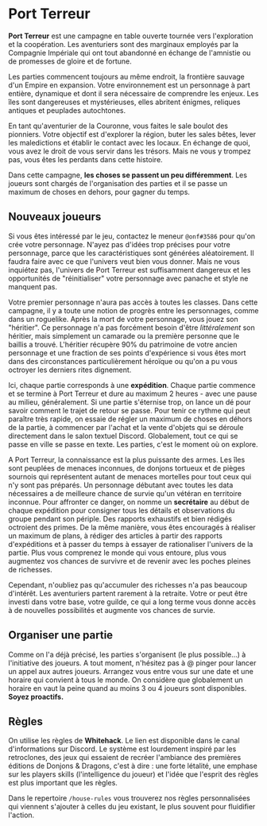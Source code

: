 # Port Terreur

**Port Terreur** est une campagne en table ouverte tournée vers l'exploration et la coopération. Les aventuriers sont des marginaux employés par la Compagnie Impériale qui ont tout abandonné en échange de l'amnistie ou de promesses de gloire et de fortune.

Les parties commencent toujours au même endroit, la frontière sauvage d'un Empire en expansion. Votre environnement est un personnage à part entière, dynamique et dont il sera nécessaire de comprendre les enjeux. Les îles sont dangereuses et mystérieuses, elles abritent énigmes, reliques antiques et peuplades autochtones.

En tant qu'aventurier de la Couronne, vous faites le sale boulot des pionniers. Votre objectif est d'explorer la région, buter les sales bêtes, lever les maledictions et établir le contact avec les locaux. En échange de quoi, vous avez le droit de vous servir dans les trésors. Mais ne vous y trompez pas, vous êtes les perdants dans cette histoire.

Dans cette campagne, **les choses se passent un peu différemment**. Les joueurs sont chargés de l'organisation des parties et il se passe un maximum de choses en dehors, pour gagner du temps.

## Nouveaux joueurs

Si vous êtes intéressé par le jeu, contactez le meneur `@onf#3586` pour qu'on crée votre personnage.  N'ayez pas d'idées trop précises pour votre personnage, parce que les caractéristiques sont générées aléatoirement. Il faudra faire avec ce que l'univers veut bien vous donner. Mais ne vous inquiétez pas, l'univers de Port Terreur est suffisamment dangereux et les opportunités de "réinitialiser" votre personnage avec panache et style ne manquent pas.

Votre premier personnage n'aura pas accès à toutes les classes. Dans cette campagne, il y a toute une notion de progrès entre les personnages, comme dans un roguelike. Après la mort de votre personnage, vous jouez son "héritier". Ce personnage n'a pas forcément besoin d'être *littéralement* son héritier, mais simplement un camarade ou la première personne que le baillis a trouvé. L'héritier récupère 90% du patrimoine de votre ancien personnage et une fraction de ses points d'expérience si vous êtes mort dans des circonstances particulièrement héroïque ou qu'on a pu vous octroyer les derniers rites dignement.

Ici, chaque partie corresponds à une **expédition**. Chaque partie commence et se termine à Port Terreur et dure au maximum 2 heures - avec une pause au milieu, généralement. Si une partie s'éternise trop, on lance un dé pour savoir comment le trajet de retour se passe. Pour tenir ce rythme qui peut paraître très rapide, on essaie de régler un maximum de choses en déhors de la partie, à commencer par l'achat et la vente d'objets qui se déroule directement dans le salon textuel Discord. Globalement, tout ce qui se passe en ville se passe en texte. Les parties, c'est le moment où on explore.

A Port Terreur, la connaissance est la plus puissante des armes. Les îles sont peuplées de menaces inconnues, de donjons tortueux et de pièges sournois qui représentent autant de menaces mortelles pour tout ceux qui n'y sont pas préparés. Un personnage débutant avec toutes les data nécessaires a de meilleure chance de survie qu'un vétéran en territoire inconnue. Pour affronter ce danger, on nomme un **secrétaire** au début de chaque expédition pour consigner tous les détails et observations du groupe pendant son périple. Des rapports exhaustifs et bien rédigés octroient des primes. De la même manière, vous êtes encouragés à réaliser un maximum de plans, à rédiger des articles à partir des rapports d'expéditions et à passer du temps à essayer de rationaliser l'univers de la partie. Plus vous comprenez le monde qui vous entoure, plus vous augmentez vos chances de survivre et de revenir avec les poches pleines de richesses.

Cependant, n'oubliez pas qu'accumuler des richesses n'a pas beaucoup d'intérêt. Les aventuriers partent rarement à la retraite. Votre or peut être investi dans votre base, votre guilde, ce qui a long terme vous donne accès à de nouvelles possibilités et augmente vos chances de survie.

## Organiser une partie

Comme on l'a déjà précisé, les parties s'organisent (le plus possible...) à l'initiative des joueurs. A tout moment, n'hésitez pas à @ pinger pour lancer un appel aux autres joueurs. Arrangez vous entre vous sur une date et une horaire qui convient à tous le monde. On considère que globalement un horaire en vaut la peine quand au moins 3 ou 4 joueurs sont disponibles. **Soyez proactifs.**

## Règles

On utilise les règles de **Whitehack**. Le lien est disponible dans le canal d'informations sur Discord. Le système est lourdement inspiré par les retroclones, des jeux qui essaient de recréer l'ambiance des premières éditions de Donjons & Dragons, c'est à dire : une forte létalité, une emphase sur les players skills (l'intelligence du joueur) et l'idée que l'esprit des règles est plus important que les règles.

Dans le repertoire `/house-rules` vous trouverez nos règles personnalisées qui viennent s'ajouter à celles du jeu existant, le plus souvent pour fluidifier l'action.
